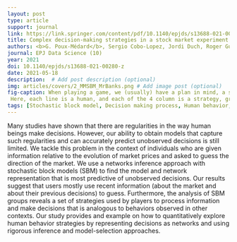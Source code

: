 ```yaml
---
layout: post
type: article
support: journal
link: https://link.springer.com/content/pdf/10.1140/epjds/s13688-021-00280-z.pdf
title: Complex decision-making strategies in a stock market experiment explained as the combination of few simple strategies
authors: <b>G. Poux-Médard</b>, Sergio Cobo-Lopez, Jordi Duch, Roger Guimerà, Marta Sales-Pardo
journal: EPJ Data Science (10)
year: 2021
doi: 10.1140/epjds/s13688-021-00280-z
date: 2021-05-18
description:  # Add post description (optional)
img: articles/covers/2_MMSBM_MrBanks.png # Add image post (optional)
fig-caption: When playing a game, we (usually) have a plan in mind, a strategy. We show that these complex strategies can be broken down into more elementary, simpler ones. We, humans, use each of those common building blocks to a certain extent (represented here by a color code) to elaborate our own, specific way of playing games.
 Here, each line is a human, and each of the 4 column is a strategy, grouped by complexity.
tags: [Stochastic block model, Decision making process, Human behavior, Choice mechanisms]
---
```


Many studies have shown that there are regularities in the way human beings make decisions. 
However, our ability to obtain models that capture such regularities and can accurately 
predict unobserved decisions is still limited. We tackle this problem in the context of 
individuals who are given information relative to the evolution of market prices and 
asked to guess the direction of the market. We use a networks inference approach with 
stochastic block models (SBM) to find the  model and network representation that is most 
predictive of unobserved decisions. Our results suggest that users mostly use recent 
information (about the market and about their previous decisions) to guess. Furthermore, 
the analysis of SBM groups reveals a set of strategies used by players to process information 
and make decisions that is analogous to behaviors observed in other contexts.
Our study provides and example on how to quantitatively explore human behavior strategies by 
representing decisions as networks and using rigorous inference and model-selection approaches. 